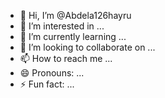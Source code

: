 - 👋 Hi, I’m @Abdela126hayru
- 👀 I’m interested in ...
- 🌱 I’m currently learning ...
- 💞️ I’m looking to collaborate on ...
- 📫 How to reach me ...
- 😄 Pronouns: ...
- ⚡ Fun fact: ...

<!---
Abdela126hayru/Abdela126hayru is a ✨ special ✨ repository because its `README.md` (this file) appears on your GitHub profile.
You can click the Preview link to take a look at your changes.
--->
